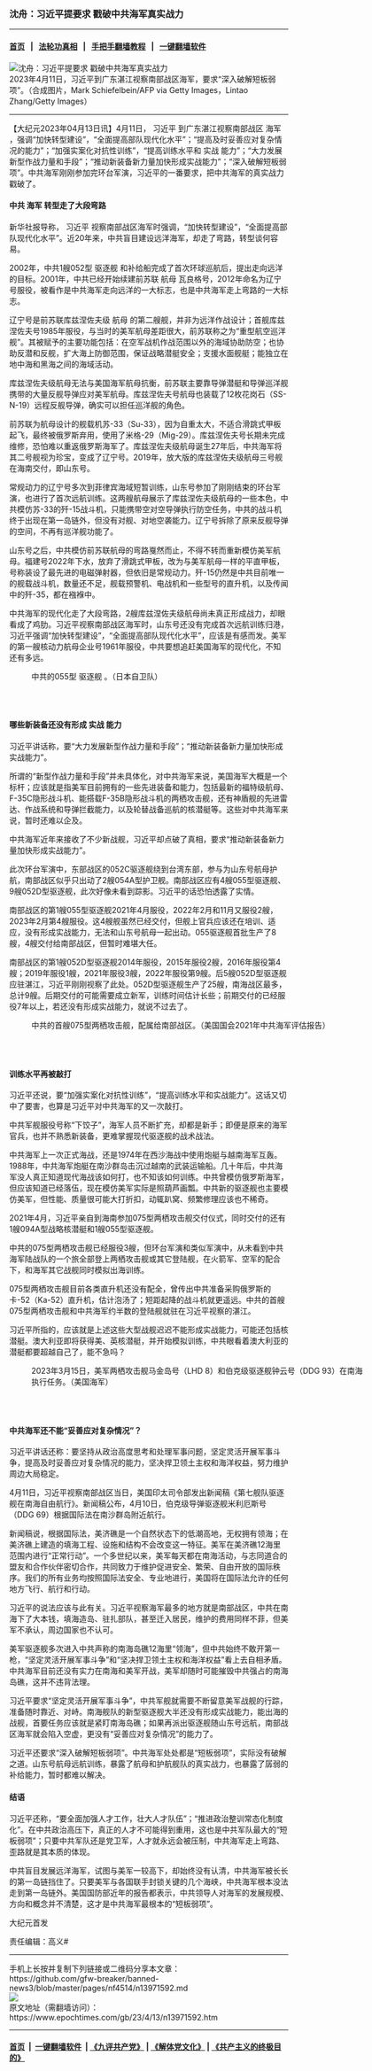 ### 沈舟：习近平提要求 戳破中共海军真实战力
------------------------

#### [首页](https://github.com/gfw-breaker/banned-news3/blob/master/README.md) &nbsp;&nbsp;|&nbsp;&nbsp; [法轮功真相](https://github.com/begood0513/basic/blob/master/README.md)  &nbsp;&nbsp;|&nbsp;&nbsp; [手把手翻墙教程](https://github.com/gfw-breaker/guides/wiki)  &nbsp;&nbsp;|&nbsp;&nbsp; [一键翻墙软件](https://github.com/gfw-breaker/nogfw/blob/master/README.md)  



<div><img alt="沈舟：习近平提要求 戳破中共海军真实战力" class="attachment-djy_600_400 size-djy_600_400 wp-post-image" src="https://i.epochtimes.com/assets/uploads/2023/04/id13971596-GettyImages-1138920123xjp-600x400.jpg"/>
<div class="caption">
 2023年4月11日，习近平到广东湛江视察南部战区海军，要求“深入破解短板弱项”。（合成图片，Mark Schiefelbein/AFP via Getty Images，Lintao Zhang/Getty Images）
</div></div><hr/>


<div><p>
 【大纪元2023年04月13日讯】4月11日，
 <ok href="https://www.epochtimes.com/gb/tag/%E4%B9%A0%E8%BF%91%E5%B9%B3.html">
  习近平
 </ok>
 到广东湛江视察南部战区
 <ok href="https://www.epochtimes.com/gb/tag/%E6%B5%B7%E5%86%9B.html">
  海军
 </ok>
 ，强调“加快转型建设”，“全面提高部队现代化水平”；“提高及时妥善应对复杂情况的能力”；“加强实案化对抗性训练”，“提高训练水平和
 <ok href="https://www.epochtimes.com/gb/tag/%E5%AE%9E%E6%88%98.html">
  实战
 </ok>
 能力”；“大力发展新型作战力量和手段”；“推动新装备新力量加快形成实战能力”；“深入破解短板弱项”。中共海军刚刚参加完环台军演，习近平的一番要求，把中共海军的真实战力戳破了。
</p>
<h4>
 中共
 <ok href="https://www.epochtimes.com/gb/tag/%E6%B5%B7%E5%86%9B.html">
  海军
 </ok>
 转型走了大段弯路
</h4>
<p>
 新华社报导称，
 <ok href="https://www.epochtimes.com/gb/tag/%E4%B9%A0%E8%BF%91%E5%B9%B3.html">
  习近平
 </ok>
 视察南部战区海军时强调，“加快转型建设”，“全面提高部队现代化水平”。近20年来，中共盲目建设远洋海军，却走了弯路，转型谈何容易。
</p>
<p>
 2002年，中共1艘052型
 <ok href="https://www.epochtimes.com/gb/tag/%E9%A9%B1%E9%80%90%E8%88%B0.html">
  驱逐舰
 </ok>
 和补给船完成了首次环球巡航后，提出走向远洋的目标。2001年，中共已经开始续建前苏联
 <ok href="https://www.epochtimes.com/gb/tag/%E8%88%AA%E6%AF%8D.html">
  航母
 </ok>
 瓦良格号，2012年命名为辽宁号服役，被看作是中共海军走向远洋的一大标志，也是中共海军走上弯路的一大标志。
</p>
<p>
 辽宁号是前苏联库兹涅佐夫级
 <ok href="https://www.epochtimes.com/gb/tag/%E8%88%AA%E6%AF%8D.html">
  航母
 </ok>
 的第二艘舰，并非为远洋作战设计；首舰库兹涅佐夫号1985年服役，与当时的美军航母差距很大，前苏联称之为“重型航空巡洋舰”。其被赋予的主要功能包括：在空军战机作战范围以外的海域协助防空；也协助反潜和反舰，扩大海上防御范围，保证战略潜艇安全；支援水面舰艇；能独立在地中海和黑海之间的海域活动。
</p>
<p>
 库兹涅佐夫级航母无法与美国海军航母抗衡，前苏联主要靠导弹潜艇和导弹巡洋舰携带的大量反舰导弹应对美军航母。库兹涅佐夫号航母也装载了12枚花岗石（SS-N-19）远程反舰导弹，确实可以担任巡洋舰的角色。
</p>
<p>
 前苏联为航母设计的舰载机苏-33（Su-33），因为自重太大，不适合滑跳式甲板起飞，最终被俄罗斯弃用，使用了米格-29（Mig-29）。库兹涅佐夫号长期未完成维修，恐怕难以重返俄罗斯海军了。库兹涅佐夫级航母诞生27年后，中共海军将其二号舰视为珍宝，变成了辽宁号。2019年，放大版的库兹涅佐夫级航母三号舰在海南交付，即山东号。
</p>
<p>
 常规动力的辽宁号多次到菲律宾海域短暂训练，山东号参加了刚刚结束的环台军演，也进行了首次远航训练。这两艘航母展示了库兹涅佐夫级航母的一些本色，中共模仿苏-33的歼-15战斗机，只能携带空对空导弹执行防空任务，中共的战斗机终于出现在第一岛链外，但没有对舰、对地空袭能力。辽宁号拆除了原来反舰导弹的空间，不再有巡洋舰功能了。
</p>
<p>
 山东号之后，中共模仿前苏联航母的弯路戛然而止，不得不转而重新模仿美军航母。福建号2022年下水，放弃了滑跳式甲板，改为与美军航母一样的平直甲板，号称装设了最先进的电磁弹射器，但依旧是常规动力。歼-15仍然是中共目前唯一的舰载战斗机，数量还不足，舰载预警机、电战机和一些型号的直升机，以及传闻中的歼-35，都在襁褓中。
</p>
<p>
 中共海军的现代化走了大段弯路，2艘库兹涅佐夫级航母尚未真正形成战力，却眼看成了鸡肋。习近平视察南部战区海军时，山东号还没有完成首次远航训练归港，习近平强调“加快转型建设”，“全面提高部队现代化水平”，应该是有感而发。美军的第一艘核动力航母企业号1961年服役，中共要想追赶美国海军的现代化，不知还有多远。
</p>
<figure aria-describedby="caption-attachment-13305971" class="wp-caption aligncenter" id="attachment_13305971" style="width: 600px">
 <ok href="https://i.epochtimes.com/assets/uploads/2021/10/id13305971-p20211013_01.jpg" target="_blank">
  <img alt="" class="size-large wp-image-13305971" src="https://i.epochtimes.com/assets/uploads/2021/10/id13305971-p20211013_01-600x199.jpg"/>
 </ok>
 <br/><figcaption class="wp-caption-text" id="caption-attachment-13305971">
  中共的055型
  <ok href="https://www.epochtimes.com/gb/tag/%E9%A9%B1%E9%80%90%E8%88%B0.html">
   驱逐舰
  </ok>
  。（日本自卫队）
 </figcaption><br/>
</figure><br/>
<h4>
 哪些新装备还没有形成
 <ok href="https://www.epochtimes.com/gb/tag/%E5%AE%9E%E6%88%98.html">
  实战
 </ok>
 能力
</h4>
<p>
 习近平讲话称，要“大力发展新型作战力量和手段”；“推动新装备新力量加快形成实战能力”。
</p>
<p>
 所谓的“新型作战力量和手段”并未具体化，对中共海军来说，美国海军大概是一个标杆；应该就是指美军目前拥有的一些先进装备和能力，包括最新的福特级航母、F-35C隐形战斗机、能搭载F-35B隐形战斗机的两栖攻击舰，还有神盾舰的先进雷达、作战系统和导弹拦截能力，以及轮替战备巡航的核潜艇等。这些对中共海军来说，暂时还难以企及。
</p>
<p>
 中共海军近年来接收了不少新战舰，习近平却点破了真相，要求“推动新装备新力量加快形成实战能力”。
</p>
<p>
 此次环台军演中，东部战区的052C驱逐舰绕到台湾东部，参与为山东号航母护航，南部战区似乎只出动了2艘054A型护卫舰。南部战区应有4艘055型驱逐舰、9艘052D型驱逐舰，此次好像未看到踪影。习近平的话恐怕透露了实情。
</p>
<p>
 南部战区的第1艘055型驱逐舰2021年4月服役，2022年2月和11月又服役2艘，2023年2月第4艘服役。这4艘舰虽然已经交付，但舰上官兵应该还在培训、适应，没有形成实战能力，无法和山东号航母一起出动。055驱逐舰首批生产了8艘，4艘交付给南部战区，但暂时难堪大任。
</p>
<p>
 南部战区的第1艘052D型驱逐舰2014年服役，2015年服役2艘，2016年服役第4艘；2019年服役1艘，2021年服役3艘，2022年服役第9艘。后5艘052D型驱逐舰应驻湛江，习近平刚刚视察了此处。052D型驱逐舰生产了25艘，南海战区最多，总计9艘。后期交付的可能需要成立新军，训练时间估计长些；前期交付的已经服役7年以上，若还没有形成实战能力，就说不过去了。
</p>
<figure aria-describedby="caption-attachment-13325265" class="wp-caption aligncenter" id="attachment_13325265" style="width: 576px">
 <ok href="https://i.epochtimes.com/assets/uploads/2021/10/id13325265-PLA-075-Amphibious-ship-2_china-naval-modernization-implications-for-us-navy-capabilities-background-and-issues-for-congress-oct-7-2021.jpg" target="_blank">
  <img alt="" class="size-full wp-image-13325265" src="https://i.epochtimes.com/assets/uploads/2021/10/id13325265-PLA-075-Amphibious-ship-2_china-naval-modernization-implications-for-us-navy-capabilities-background-and-issues-for-congress-oct-7-2021.jpg"/>
 </ok>
 <br/><figcaption class="wp-caption-text" id="caption-attachment-13325265">
  中共的首艘075型两栖攻击舰，配属给南部战区。（美国国会2021年中共海军评估报告）
 </figcaption><br/>
</figure><br/>
<h4>
 训练水平再被敲打
</h4>
<p>
 习近平还说，要“加强实案化对抗性训练”，“提高训练水平和实战能力”。这话又切中了要害，也算是习近平对中共海军的又一次敲打。
</p>
<p>
 中共军舰服役号称“下饺子”，海军人员不断扩充，却都是新手；即便是原来的海军官兵，也并不熟悉新装备，更难掌握现代驱逐舰的战术战法。
</p>
<p>
 中共海军上一次正式海战，还是1974年在西沙海战中使用炮艇与越南海军互轰。1988年，中共海军炮艇在南沙群岛击沉过越南的武装运输船。几十年后，中共海军没人真正知道现代海战该如何打，也不知该如何训练。中共曾模仿俄罗斯海军，但应该知道已经落伍，现在模仿美军实际是照葫芦画瓢。中共新的驱逐舰也主要模仿美军，但性能、质量很可能大打折扣，动辄趴窝、频繁修理应该也不稀奇。
</p>
<p>
 2021年4月，习近平亲自到海南参加075型两栖攻击舰交付仪式，同时交付的还有1艘094A型战略核潜艇和1艘055型驱逐舰。
</p>
<p>
 中共的075型两栖攻击舰已经服役3艘，但环台军演和类似军演中，从未看到中共海军陆战队的一个旅全部登上两栖攻击舰或其它登陆舰，在火箭军、空军的配合下，和海军其它战舰同时模拟出海训练。
</p>
<p>
 075型两栖攻击舰目前各类直升机还没有配全，曾传出中共准备采购俄罗斯的卡-52（Ka-52）直升机，估计泡汤了；短距起降的战斗机就更遥远。中共的首艘075型两栖攻击舰和中共海军约半数的登陆舰就驻在习近平视察的湛江。
</p>
<p>
 习近平所指的，应该就是上述这些大型战舰迟迟不能形成实战能力，可能还包括核潜艇。澳大利亚即将获得美、英核潜艇，并开始模拟训练，中共眼看着澳大利亚的潜艇都要超越自己了，能不急吗？
</p>
<figure aria-describedby="caption-attachment-13964075" class="wp-caption aligncenter" id="attachment_13964075" style="width: 600px">
 <ok href="https://i.epochtimes.com/assets/uploads/2023/04/id13964075-230315-N-NO999-1010.jpg" target="_blank">
  <img alt="" class="size-large wp-image-13964075" src="https://i.epochtimes.com/assets/uploads/2023/04/id13964075-230315-N-NO999-1010-600x400.jpg"/>
 </ok>
 <br/><figcaption class="wp-caption-text" id="caption-attachment-13964075">
  2023年3月15日，美军两栖攻击舰马金岛号（LHD 8）和伯克级驱逐舰钟云号（DDG 93）在南海执行任务。（美国海军）
 </figcaption><br/>
</figure><br/>
<h4>
 中共海军还不能“妥善应对复杂情况”？
</h4>
<p>
 习近平讲话还称：要坚持从政治高度思考和处理军事问题，坚定灵活开展军事斗争，提高及时妥善应对复杂情况的能力，坚决捍卫领土主权和海洋权益，努力维护周边大局稳定。
</p>
<p>
 4月11日，习近平视察南部战区当日，美国印太司令部发出新闻稿《第七舰队驱逐舰在南海自由航行》。新闻稿公布，4月10日，伯克级导弹驱逐舰米利厄斯号（DDG 69）根据国际法在南沙群岛附近航行。
</p>
<p>
 新闻稿说，根据国际法，美济礁是一个自然状态下的低潮高地，无权拥有领海；在美济礁上建造的填海工程、设施和结构不会改变这一特征。美军在美济礁12海里范围内进行“正常行动”。一个多世纪以来，美军每天都在南海活动，与志同道合的盟友和合作伙伴密切合作，共同致力于维护促进安全、繁荣、自由开放的国际秩序。我们的所有业务均按照国际法安全、专业地进行，美国将在国际法允许的任何地方飞行、航行和行动。
</p>
<p>
 习近平的说法应该与此有关。习近平视察海军最多的地方就是南部战区，中共在南海下了大本钱，填海造岛、驻扎部队，甚至迁入居民，维护的费用同样不菲，但美军不承认，周边国家也不认可。
</p>
<p>
 美军驱逐舰多次进入中共声称的南海岛礁12海里“领海”，但中共始终不敢开第一枪，“坚定灵活开展军事斗争”和“坚决捍卫领土主权和海洋权益”看上去自相矛盾。中共海军目前还没有实力在南海和美军开战，美军却随时可能摧毁中共强占的南海岛礁，这并不违背法理。
</p>
<p>
 习近平要求“坚定灵活开展军事斗争”，中共军舰就需要不断留意美军战舰的行踪，准备随时靠近、对峙。南海舰队的新型驱逐舰大半还没有形成实战能力，能出海的战舰，首要任务应该就是紧盯南海岛礁；如果再派出驱逐舰随山东号远航，南部战区海军就会陷入空虚，更没有“妥善应对复杂情况”的能力了。
</p>
<p>
 习近平还要求“深入破解短板弱项”。中共海军处处都是“短板弱项”，实际没有破解之道。山东号航母远航训练，暴露了航母和护航舰队的真实战力，也暴露了孱弱的补给能力，暂时都难以解决。
</p>
<h4>
 结语
</h4>
<p>
 习近平还称，“要全面加强人才工作，壮大人才队伍”；“推进政治整训常态化制度化”。在中共政治高压下，真正的人才不可能得到重用，这也是中共军队最大的“短板弱项”；只要中共军队还是党卫军，人才就永远会被压制，中共海军走上弯路、歪路就是其本质的体现。
</p>
<p>
 中共盲目发展远洋海军，试图与美军一较高下，却始终没有认清，中共海军被长长的第一岛链挡住了。只要美军与各国联手封锁关键的几个海峡，中共海军根本没法走到第一岛链外。美国国防部近年的报告都表示，中共领导人对海军的发展规模、方向和概念并不清楚，这才是中共海军最根本的“短板弱项”。
</p>
<p>
 大纪元首发
</p>
<p>
 责任编辑：高义#
</p>
</div>
<hr/>
手机上长按并复制下列链接或二维码分享本文章：<br/>
https://github.com/gfw-breaker/banned-news3/blob/master/pages/nf4514/n13971592.md <br/>
<a href='https://github.com/gfw-breaker/banned-news3/blob/master/pages/nf4514/n13971592.md'><img src='https://github.com/gfw-breaker/banned-news3/blob/master/pages/nf4514/n13971592.md.png'/></a> <br/>
原文地址（需翻墙访问）：https://www.epochtimes.com/gb/23/4/13/n13971592.htm


------------------------
#### [首页](https://github.com/gfw-breaker/banned-news3/blob/master/README.md) &nbsp;|&nbsp; [一键翻墙软件](https://github.com/gfw-breaker/nogfw/blob/master/README.md) &nbsp;| [《九评共产党》](https://github.com/gfw-breaker/9ping.md/blob/master/README.md#九评之一评共产党是什么) | [《解体党文化》](https://github.com/gfw-breaker/jtdwh.md/blob/master/README.md) | [《共产主义的终极目的》](https://github.com/gfw-breaker/gczydzjmd.md/blob/master/README.md)


<img src='http://gfw-breaker.win/banned-news3/pages/nf4514/n13971592.md' width='0px' height='0px'/>